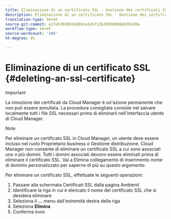 ```yaml
---
title: Eliminazione di un certificato SSL - Gestione dei certificati SSL
description: Eliminazione di un certificato SSL - Gestione dei certificati SSL
translation-type: tm+mt
source-git-commit: e27e5302802e68dce2a5713626950896bb35420a
workflow-type: tm+mt
source-wordcount: '166'
ht-degree: 0%

---
```



# Eliminazione di un certificato SSL {#deleting-an-ssl-certificate}

>[!IMPORTANT]
>La rimozione dei certificati da Cloud Manager è un&#39;azione permanente che non può essere annullata. La procedura consigliata consiste nel salvare localmente tutti i file SSL necessari prima di eliminarli nell&#39;interfaccia utente di Cloud Manager.

>[!NOTE]
>Per eliminare un certificato SSL in Cloud Manager, un utente deve essere incluso nel ruolo Proprietario business o Gestione distribuzione. Cloud Manager non consente di eliminare un certificato SSL a cui sono associati uno o più domini.  Tutti i domini associati devono essere eliminati prima di eliminare il certificato SSL. Vai a Elimina collegamento di inserimento nome di dominio personalizzato per saperne di più su questo argomento.

Per eliminare un certificato SSL, effettuate le seguenti operazioni:

1. Passare alla schermata Certificati SSL dalla pagina Ambienti
1. Identificare la riga in cui è elencato il nome del certificato SSL che si desidera eliminare
1. Seleziona il **...** menu dall&#39;estremità destra della riga
1. Seleziona **Elimina**
1. Conferma invio
